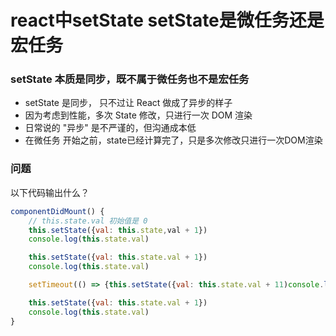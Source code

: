 
# react中setState  setState是微任务还是宏任务

### setState 本质是同步，既不属于微任务也不是宏任务
- setState 是同步， 只不过让 React 做成了异步的样子
- 因为考虑到性能，多次 State 修改，只进行一次 DOM 渲染
- 日常说的 "异步" 是不严谨的，但沟通成本低
- 在微任务 开始之前，state已经计算完了，只是多次修改只进行一次DOM渲染



### 问题
以下代码输出什么？
``` js
componentDidMount() {
    // this.state.val 初始值是 0
    this.setState({val: this.state,val + 1})
    console.log(this.state.val)

    this.setState({val: this.state.val + 1})
    console.log(this.state.val)

    setTimeout(() => {this.setState({val: this.state.val + 11)console.log(this.state.val)

    this.setState({val: this.state.val + 1})
    console.log(this.state.val)
}
```
